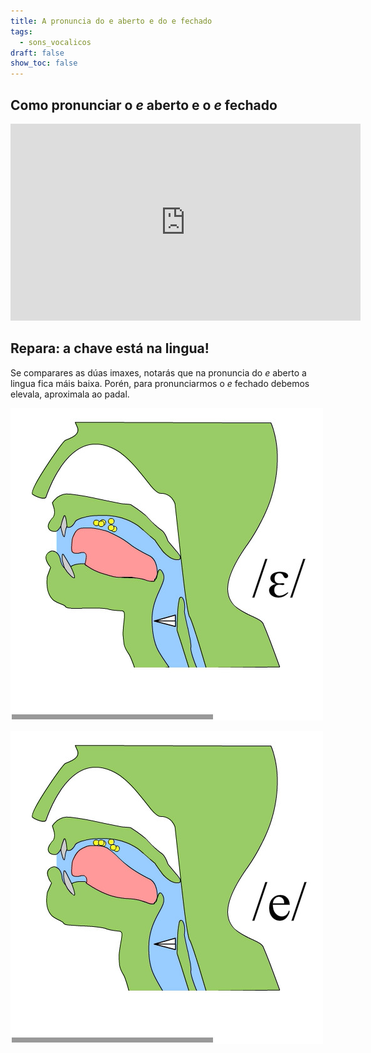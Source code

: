```yaml
---
title: A pronuncia do e aberto e do e fechado
tags:
  - sons_vocalicos
draft: false
show_toc: false
---
```

## Como pronunciar o *e* aberto e o *e* fechado

<iframe width="560" height="315" src="https://www.youtube.com/embed/06Ic_N_M1pY?si=5kt7r12Jhd2go1EA" title="YouTube video player" frameborder="0" allow="accelerometer; autoplay; clipboard-write; encrypted-media; gyroscope; picture-in-picture; web-share" allowfullscreen></iframe>

## Repara: a chave está na lingua!

Se comparares as dúas imaxes, notarás que na pronuncia do *e* aberto a lingua fica máis baixa. Porén, para pronunciarmos o *e* fechado debemos elevala, aproximala ao padal.

![](/img/e_aberto.jpg)

![](/img/e_fechado.jpg)
